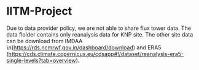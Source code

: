 # IITM-Project
Due to data provider policy, we are not able to share flux tower data. The data flolder contains only reanalysis data for KNP site. The other site data can be download from IMDAA \n(https://rds.ncmrwf.gov.in/dashboard/download) and ERA5 (https://cds.climate.copernicus.eu/cdsapp#!/dataset/reanalysis-era5-single-levels?tab=overview).
